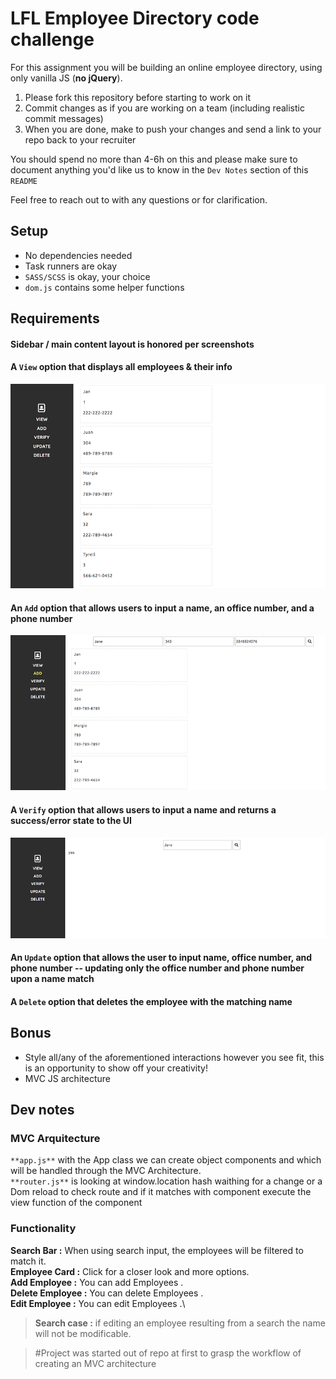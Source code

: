 # LFL Employee Directory code challenge

For this assignment you will be building an online employee directory, using only vanilla JS (**no jQuery**).

1. Please fork this repository before starting to work on it
2. Commit changes as if you are working on a team (including realistic commit messages)
3. When you are done, make to push your changes and send a link to your repo back to your recruiter

You should spend no more than 4-6h on this and please make sure to document anything you'd like us to know in the `Dev Notes` section of this `README`

Feel free to reach out to with any questions or for clarification.

## Setup
- No dependencies needed
- Task runners are okay
- `SASS/SCSS` is okay, your choice
- `dom.js` contains some helper functions

## Requirements
#### Sidebar / main content layout is honored per screenshots

#### A `View` option that displays all employees & their info

![view](images/print.png)

#### An `Add` option that allows users to input a name, an office number, and a phone number

![add](images/add.png)

#### A `Verify` option that allows users to input a name and returns a success/error state to the UI

![verify](images/verify.png)

#### An `Update` option that allows the user to input name, office number, and phone number -- updating only the office number and phone number upon a name match

#### A `Delete` option that deletes the employee with the matching name

## Bonus
- Style all/any of the aforementioned interactions however you see fit, this is an opportunity to show off your creativity!
- MVC JS architecture

## Dev notes

### MVC Arquitecture
`**app.js**` with the App class we can create object components and which will be handled through the MVC Architecture.\
`**router.js**` is looking at window.location hash waithing for a change or a Dom reload to check route and if it matches with component execute the view function of the component

### Functionality

**Search Bar :**  When using search input, the employees will be filtered to match it.\
**Employee Card :** Click for a closer look and more options.\
**Add Employee :**  You can add Employees .\
**Delete Employee :**  You can delete Employees .\
**Edit Employee :**  You can edit Employees .\
> **Search case :** if editing an employee resulting from a search the name will not be modificable.

>#Project was started out of repo at first to grasp the workflow of creating an MVC architecture


